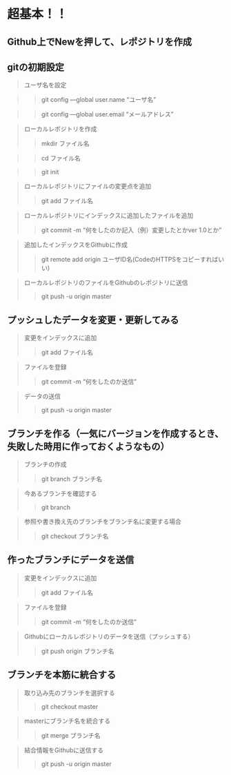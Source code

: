 # 超基本！！
## Github上でNewを押して、レポジトリを作成

## gitの初期設定
> ユーザ名を設定

>> git config —global user.name “ユーザ名”

>>git config ―global user.email “メールアドレス”

> ローカルレポジトリを作成
>> mkdir ファイル名

>> cd ファイル名

>> git init

> ローカルレポジトリにファイルの変更点を追加
>> git add ファイル名

> ローカルレポジトリにインデックスに追加したファイルを追加
>> git commit -m “何をしたのか記入（例）変更したとかver 1.0とか”


> 追加したインデックスをGithubに作成
>> git remote add origin ユーザID名(CodeのHTTPSをコピーすればいい)

> ローカルレポジトリのファイルをGithubのレポジトリに送信
>> git push -u origin master

## プッシュしたデータを変更・更新してみる

> 変更をインデックスに追加
>> git add ファイル名

> ファイルを登録
>> git commit -m “何をしたのか送信”

> データの送信
>> git push -u origin master

## ブランチを作る（一気にバージョンを作成するとき、失敗した時用に作っておくようなもの）

> ブランチの作成
>> git branch ブランチ名

> 今あるブランチを確認する
>> git branch

> 参照や書き換え先のブランチをブランチ名に変更する場合
>> git checkout ブランチ名

## 作ったブランチにデータを送信

> 変更をインデックスに追加
>> git add ファイル名

> ファイルを登録
>> git commit -m “何をしたのか送信”

> Githubにローカルレポジトリのデータを送信（プッシュする）
>> git push origin ブランチ名

## ブランチを本筋に統合する

> 取り込み先のブランチを選択する
>> git checkout master

> masterにブランチ名を統合する
>> git merge ブランチ名

> 結合情報をGithubに送信する
>> git push -u origin master